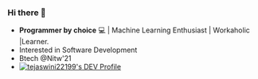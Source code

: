 ### Hi there 👋

<!--
**tejaswini22199/tejaswini22199** is a ✨ _special_ ✨ repository because its `README.md` (this file) appears on your GitHub profile.

Here are some ideas to get you started:-->
- <strong>Programmer by choice</strong> :computer: | Machine Learning Enthusiast | Workaholic |Learner. 
- Interested in Software Development
- Btech @Nitw'21
- [![tejaswini22199's DEV Profile](https://d2fltix0v2e0sb.cloudfront.net/dev-badge.svg)](https://dev.to/tejaswini22199)
<!--
<!--
- 👯 I’m looking to collaborate on ...
- 🤔 I’m looking for help with ...
- 💬 Ask me about ...

- 😄 Pronouns: ...
- ⚡ Fun fact: ...

-->
